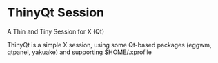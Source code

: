 ThinyQt Session
===============
A Thin and Tiny Session for X (Qt)

ThinyQt is a simple X session, using some Qt-based packages (eggwm, qtpanel, yakuake) and supporting $HOME/.xprofile
